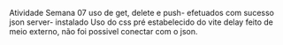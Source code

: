 Atividade Semana 07
uso de get, delete e push- efetuados com sucesso
json server- instalado
Uso do css pré estabelecido do vite
delay feito de meio externo, não foi possivel conectar com o json.

